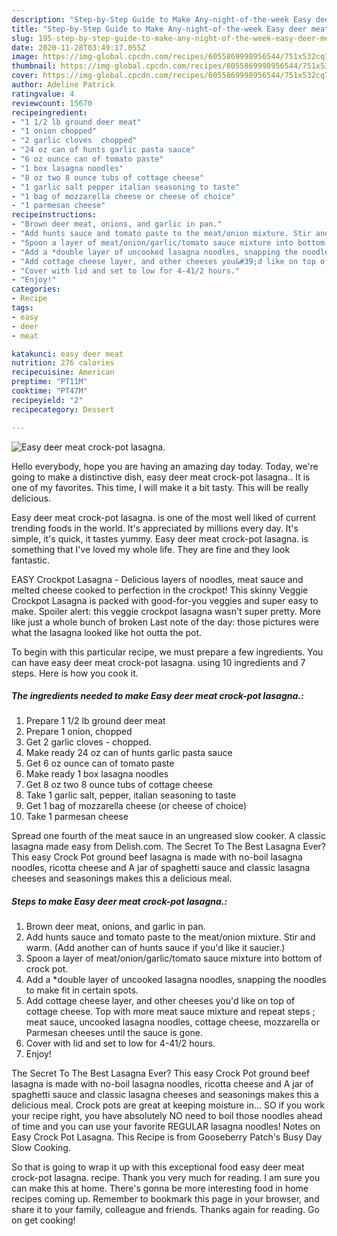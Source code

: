 ```yaml
---
description: "Step-by-Step Guide to Make Any-night-of-the-week Easy deer meat crock-pot lasagna."
title: "Step-by-Step Guide to Make Any-night-of-the-week Easy deer meat crock-pot lasagna."
slug: 195-step-by-step-guide-to-make-any-night-of-the-week-easy-deer-meat-crock-pot-lasagna
date: 2020-11-28T03:49:17.055Z
image: https://img-global.cpcdn.com/recipes/6055869998956544/751x532cq70/easy-deer-meat-crock-pot-lasagna-recipe-main-photo.jpg
thumbnail: https://img-global.cpcdn.com/recipes/6055869998956544/751x532cq70/easy-deer-meat-crock-pot-lasagna-recipe-main-photo.jpg
cover: https://img-global.cpcdn.com/recipes/6055869998956544/751x532cq70/easy-deer-meat-crock-pot-lasagna-recipe-main-photo.jpg
author: Adeline Patrick
ratingvalue: 4
reviewcount: 15670
recipeingredient:
- "1 1/2 lb ground deer meat"
- "1 onion chopped"
- "2 garlic cloves  chopped"
- "24 oz can of hunts garlic pasta sauce"
- "6 oz ounce can of tomato paste"
- "1 box lasagna noodles"
- "8 oz two 8 ounce tubs of cottage cheese"
- "1 garlic salt pepper italian seasoning to taste"
- "1 bag of mozzarella cheese or cheese of choice"
- "1 parmesan cheese"
recipeinstructions:
- "Brown deer meat, onions, and garlic in pan."
- "Add hunts sauce and tomato paste to the meat/onion mixture. Stir and warm. (Add another can of hunts sauce if you&#39;d like it saucier.)"
- "Spoon a layer of meat/onion/garlic/tomato sauce mixture into bottom of crock pot."
- "Add a *double layer of uncooked lasagna noodles, snapping the noodles to make fit in certain spots."
- "Add cottage cheese layer, and other cheeses you&#39;d like on top of cottage cheese. Top with more meat sauce mixture and repeat steps ; meat sauce, uncooked lasagna noodles, cottage cheese, mozzarella or Parmesan cheeses until the sauce is gone."
- "Cover with lid and set to low for 4-41/2 hours."
- "Enjoy!"
categories:
- Recipe
tags:
- easy
- deer
- meat

katakunci: easy deer meat 
nutrition: 276 calories
recipecuisine: American
preptime: "PT11M"
cooktime: "PT47M"
recipeyield: "2"
recipecategory: Dessert

---
```



![Easy deer meat crock-pot lasagna.](https://img-global.cpcdn.com/recipes/6055869998956544/751x532cq70/easy-deer-meat-crock-pot-lasagna-recipe-main-photo.jpg)

Hello everybody, hope you are having an amazing day today. Today, we're going to make a distinctive dish, easy deer meat crock-pot lasagna.. It is one of my favorites. This time, I will make it a bit tasty. This will be really delicious.

Easy deer meat crock-pot lasagna. is one of the most well liked of current trending foods in the world. It's appreciated by millions every day. It's simple, it's quick, it tastes yummy. Easy deer meat crock-pot lasagna. is something that I've loved my whole life. They are fine and they look fantastic.

EASY Crockpot Lasagna - Delicious layers of noodles, meat sauce and melted cheese cooked to perfection in the crockpot! This skinny Veggie Crockpot Lasagna is packed with good-for-you veggies and super easy to make. Spoiler alert: this veggie crockpot lasagna wasn&#39;t super pretty. More like just a whole bunch of broken Last note of the day: those pictures were what the lasagna looked like hot outta the pot.


To begin with this particular recipe, we must prepare a few ingredients. You can have easy deer meat crock-pot lasagna. using 10 ingredients and 7 steps. Here is how you cook it.

<!--inarticleads1-->

##### The ingredients needed to make Easy deer meat crock-pot lasagna.:

1. Prepare 1 1/2 lb ground deer meat
1. Prepare 1 onion, chopped
1. Get 2 garlic cloves - chopped.
1. Make ready 24 oz can of hunts garlic pasta sauce
1. Get 6 oz ounce can of tomato paste
1. Make ready 1 box lasagna noodles
1. Get 8 oz two 8 ounce tubs of cottage cheese
1. Take 1 garlic salt, pepper, italian seasoning to taste
1. Get 1 bag of mozzarella cheese (or cheese of choice)
1. Take 1 parmesan cheese


Spread one fourth of the meat sauce in an ungreased slow cooker. A classic lasagna made easy from Delish.com. The Secret To The Best Lasagna Ever? This easy Crock Pot ground beef lasagna is made with no-boil lasagna noodles, ricotta cheese and A jar of spaghetti sauce and classic lasagna cheeses and seasonings makes this a delicious meal. 

<!--inarticleads2-->

##### Steps to make Easy deer meat crock-pot lasagna.:

1. Brown deer meat, onions, and garlic in pan.
1. Add hunts sauce and tomato paste to the meat/onion mixture. Stir and warm. (Add another can of hunts sauce if you&#39;d like it saucier.)
1. Spoon a layer of meat/onion/garlic/tomato sauce mixture into bottom of crock pot.
1. Add a *double layer of uncooked lasagna noodles, snapping the noodles to make fit in certain spots.
1. Add cottage cheese layer, and other cheeses you&#39;d like on top of cottage cheese. Top with more meat sauce mixture and repeat steps ; meat sauce, uncooked lasagna noodles, cottage cheese, mozzarella or Parmesan cheeses until the sauce is gone.
1. Cover with lid and set to low for 4-41/2 hours.
1. Enjoy!


The Secret To The Best Lasagna Ever? This easy Crock Pot ground beef lasagna is made with no-boil lasagna noodles, ricotta cheese and A jar of spaghetti sauce and classic lasagna cheeses and seasonings makes this a delicious meal. Crock pots are great at keeping moisture in… SO if you work your recipe right, you have absolutely NO need to boil those noodles ahead of time and you can use your favorite REGULAR lasagna noodles! Notes on Easy Crock Pot Lasagna. This Recipe is from Gooseberry Patch&#39;s Busy Day Slow Cooking. 

So that is going to wrap it up with this exceptional food easy deer meat crock-pot lasagna. recipe. Thank you very much for reading. I am sure you can make this at home. There's gonna be more interesting food in home recipes coming up. Remember to bookmark this page in your browser, and share it to your family, colleague and friends. Thanks again for reading. Go on get cooking!
